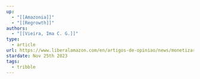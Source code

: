 ```yaml
---
up:
  - "[[Amazonia]]"
  - "[[Regrowth]]"
authors:
  - "[[Vieira, Ima C. G.]]"
type:
  - article
url: https://www.liberalamazon.com/en/artigos-de-opiniao/news/monetizar-a-restauracao-florestal-limita-o-papel-da-regeneracao-natural-na-amazonia
stardate: Nov 25th 2023
tags:
  - tribble
---
```

